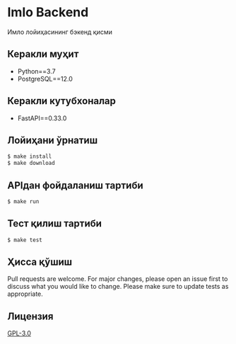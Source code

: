 # Imlo Backend

Имло лойиҳасининг бэкенд қисми

## Керакли муҳит

  * Python==3.7
  * PostgreSQL==12.0


## Керакли кутубхоналар

  * FastAPI==0.33.0


## Лойиҳани ўрнатиш

```bash
$ make install
$ make download
```


## APIдан фойдаланиш тартиби

```bash
$ make run
```


## Тест қилиш тартиби

```bash
$ make test
```


## Ҳисса қўшиш

Pull requests are welcome. For major changes, please open an issue first to discuss what you would like to change.
Please make sure to update tests as appropriate.

## Лицензия
[GPL-3.0](https://choosealicense.com/licenses/gpl-3.0/)
